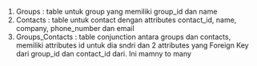 1. Groups : table untuk group yang memiliki group_id dan name
2. Contacts : table untuk contact dengan attributes contact_id, name, company, phone_number dan email
3. Groups_Contacts : table conjunction antara groups dan contacts, memiliki attributes id untuk dia sndri dan 2 attributes yang Foreign Key dari group_id dan contact_id dari. Ini mamny to many